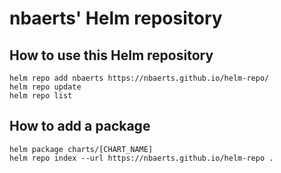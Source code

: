 # nbaerts' Helm repository

## How to use this Helm repository

```
helm repo add nbaerts https://nbaerts.github.io/helm-repo/
helm repo update
helm repo list
```

## How to add a package

```
helm package charts/[CHART_NAME]
helm repo index --url https://nbaerts.github.io/helm-repo .
```